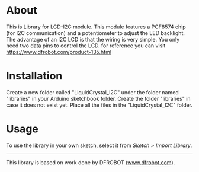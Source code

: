 # About #
This is Library for LCD-I2C module. This module features a PCF8574 chip (for I2C communication) and a potentiometer to adjust the LED backlight. The advantage of an I2C LCD is that the wiring is very simple. You only need two data pins to control the LCD.
for reference you can visit https://www.dfrobot.com/product-135.html

# Installation #
Create a new folder called "LiquidCrystal_I2C" under the folder named "libraries" in your Arduino sketchbook folder.
Create the folder "libraries" in case it does not exist yet. Place all the files in the "LiquidCrystal_I2C" folder.

# Usage #
To use the library in your own sketch, select it from *Sketch > Import Library*.

-------------------------------------------------------------------------------------------------------------------
This library is based on work done by DFROBOT (www.dfrobot.com).
